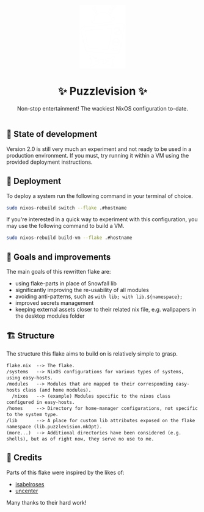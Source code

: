 <br>
<div align="center"><img src="assets/puzzlevision.png" width="120px" height="auto"></div>

<h1 align="center">✨ Puzzlevision ✨<br></h1>
<div align="center">Non-stop entertainment! The wackiest NixOS configuration to-date.</div>
<br>

## 🚧 State of development
Version 2.0 is still very much an experiment and not ready to be used in a production
environment. If you must, try running it within a VM using the provided deployment
instructions.

## 🚀 Deployment
To deploy a system run the following command in your terminal of choice.

```sh
sudo nixos-rebuild switch --flake .#hostname
```

If you're interested in a quick way to experiment with this configuration,
you may use the following command to build a VM.

```sh
sudo nixos-rebuild build-vm --flake .#hostname
```

## 📝 Goals and improvements
The main goals of this rewritten flake are:

- using flake-parts in place of Snowfall lib
- significantly improving the re-usability of all modules
- avoiding anti-patterns, such as `with lib; with lib.${namespace};`
- improved secrets management
- keeping external assets closer to their related nix file, e.g. wallpapers in
the desktop modules folder

## 🏗️ Structure
The structure this flake aims to build on is relatively simple to grasp.

```
flake.nix  --> The flake.
/systems   --> NixOS configurations for various types of systems, using easy-hosts.
/modules   --> Modules that are mapped to their corresponding easy-hosts class (and home modules).
  /nixos   --> (example) Modules specific to the nixos class configured in easy-hosts.
/homes     --> Directory for home-manager configurations, not specific to the system type.
/lib       --> A place for custom lib attributes exposed on the flake namespace (lib.puzzlevision.mkOpt).
(more...)  --> Additional directories have been considered (e.g. shells), but as of right now, they serve no use to me.
```

## 🎨 Credits
Parts of this flake were inspired by the likes of:

- [isabelroses](https://github.com/isabelroses)
- [uncenter](https://github.com/uncenter)

Many thanks to their hard work!
